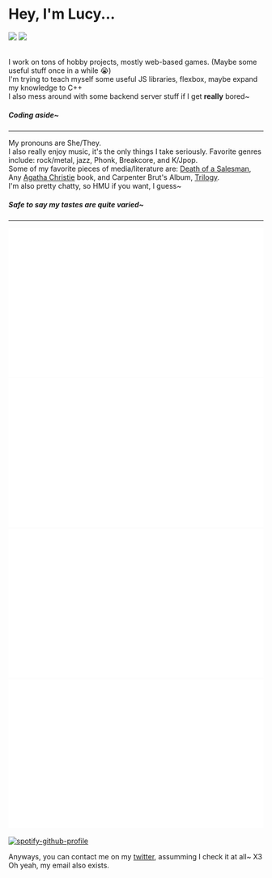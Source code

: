 # Hey, I'm Lucy...

<div>
  <a href="https://twitter.com/Lu_Sife_"><img src="https://img.shields.io/badge/-Twitter-blue"></a>
  <a href="https://www.buymeacoffee.com/lusife"><img src="https://img.shields.io/badge/-Donation-yellow"></a>
</div>
<br>

I work on tons of hobby projects, mostly web-based games. (Maybe some useful stuff once in a while 😭)<br>
I'm trying to teach myself some useful JS libraries, flexbox, maybe expand my knowledge to C++<br>
I also mess around with some backend server stuff if I get __really__ bored~<br>

##### Coding aside~

---

My pronouns are She/They.<br>
I also really enjoy music, it's the only things I take seriously. Favorite genres include: rock/metal, jazz, Phonk, Breakcore, and K/Jpop.<br>
Some of my favorite pieces of media/literature are: [Death of a Salesman](https://en.wikipedia.org/wiki/Death_of_a_Salesman), Any [Agatha Christie](https://en.wikipedia.org/wiki/Agatha_Christie) book, and Carpenter Brut's Album, [Trilogy](https://open.spotify.com/album/5iPLQmPK5f0r69TPJcfAt2?si=0zdPwieUQMO2TqzYge1wFQ).<br>
I'm also pretty chatty, so HMU if you want, I guess~<br>
##### Safe to say my tastes are quite varied~

---

![](https://raw.githubusercontent.com/lu-sife/github-stats/master/generated/overview.svg#gh-dark-mode-only)
![](https://raw.githubusercontent.com/lu-sife/github-stats/master/generated/overview.svg#gh-light-mode-only)
![](https://raw.githubusercontent.com/lu-sife/github-stats/master/generated/languages.svg#gh-dark-mode-only)
![](https://raw.githubusercontent.com/lu-sife/github-stats/master/generated/languages.svg#gh-light-mode-only)
<!--START_SECTION:waka-->
<!--END_SECTION:waka-->
[![spotify-github-profile](https://spotify-github-profile.vercel.app/api/view?uid=2lckj8cqkajywo3nqxx6rlbgc&cover_image=true&theme=natemoo-re&show_offline=false&bar_color=53b14f&bar_color_cover=true)](https://spotify-github-profile.vercel.app/api/view?uid=2lckj8cqkajywo3nqxx6rlbgc&redirect=true)
<br>

Anyways, you can contact me on my [twitter](https://twitter.com/Lu_Sife_), assumming I check it at all~ X3<br>
Oh yeah, my email also exists.<br>
